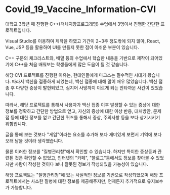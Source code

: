# Covid_19_Vaccine_Information-CVI

대학교 3학년 때 진행한 C++(객체지향프로그래밍) 수업에서
3명이서 진행한 간단한 프로젝트입니다.

Visual Studio를 이용하여 제작을 하였고
기간이 2~3주 정도밖에 되지 않아, React, Vue, JSP 등을 활용하여 UI를 만들지 못한 점이
아쉬운 부분이 있습니다.

C++ 구문의 체크리스트와, 배열 등의 수업에서 학습한 내용을 기반으로 제작이 되어있기에
C++을 처음 배워보는 학생들에게 많은 도움이 될 것 같습니다.


해당 CVI 프로젝트를 진행한 이유는, 현대인들에게 마크스는 필수적인 시대가 왔습니다.
따라서 백신을 접종하게 되었는데, 백신 접종에 대해 말이 매우 많았습니다.
백신 접종 후 다양한 증상이 발현되었고, 심지어 사망까지 이르게 되는 안타까운 사건이 있었습니다.

따라서, 해당 프로젝트를 통해서 사용자가 백신 접종 이후 발생할 수 있는 증상에 대한 정보를 정확하고 간단한 방법으로 얻고, 자신의 증상에 대한 이상 반응, 대처방안, 문제점 등에 대한 정보를 얻고
간단한 퀴즈를 통해서 증상, 주의사항 등을 보다 상기시키기 위함입니다.

글을 통해 보는 것보다 "게임"이라는 요소를 추가해 보다 재미있게 보면서 기억에 보다 오래 남을 것이라 생각했습니다.

물론 이러한 정보를 "질병관리청"에서 확인할 수 있습니다.
하지만 특이한 증상등과 관련된 것은 확인할 수 없었고, 인터넷의 "카페", "블로그"등에서도 정보를 찾아볼 수 있었지만
사람이 작성한 것이다 보니 잘못된 정보가 작성되있을 가능성이 있습니다.

해당 프로젝트는 "질병관리청"에 있는 사실적인 정보를 기반으로 작성되었으며
해당 프로젝트에서는 사소한 질병에 대한 정보를 제공해주지만, 언제든지 추가적으로 유지보수가 가능합니다.


